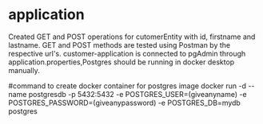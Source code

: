 # application
Created GET and POST operations for cutomerEntity with id, firstname and lastname.
GET and POST methods are tested using Postman by the respective url's.
customer-application is connected to pgAdmin through application.properties,Postgres should be running in docker desktop manually.

#command to create docker container for postgres image
docker run -d --name postgresdb -p 5432:5432 -e POSTGRES_USER=(giveanyname) -e POSTGRES_PASSWORD=(giveanypassword) -e POSTGRES_DB=mydb postgres
